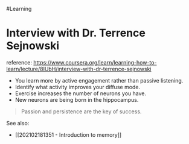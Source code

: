 #Learning 
# Interview with Dr. Terrence Sejnowski
reference: https://www.coursera.org/learn/learning-how-to-learn/lecture/8IUbH/interview-with-dr-terrence-sejnowski


- You learn more by active engagement rather than passive listening.
- Identify what activity improves your diffuse mode.
- Exercise increases the number of neurons you have.
- New neurons are being born in the hippocampus.

> Passion and persistence are the key of success.

See also:
- [[202102181351 - Introduction to memory]]